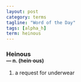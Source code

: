 ```yaml
---
layout: post
category: terms
tagline: "Word of the Day"
tags: [alpha_h]
term: heinous
---
```


<h3>Heinous<br/> <small>&mdash; n. (hein<span>&middot;</span>ous)</small></h3>
<p><ol>
<li>a request for underwear</li>
</ol></p>
